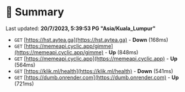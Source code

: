 # 📖 Summary
Last updated: **20/7/2023, 5:39:53 PG "Asia/Kuala_Lumpur"**

- `GET` [https://hst.aytea.ga](https://hst.aytea.ga) - **Down** (168ms)
- `GET` [https://memeapi.cyclic.app/gimme](https://memeapi.cyclic.app/gimme) - **Up** (848ms)
- `GET` [https://memeapi.cyclic.app](https://memeapi.cyclic.app) - **Up** (564ms)
- `GET` [https://klik.ml/health](https://klik.ml/health) - **Down** (541ms)
- `GET` [https://dumb.onrender.com](https://dumb.onrender.com) - **Up** (721ms)
